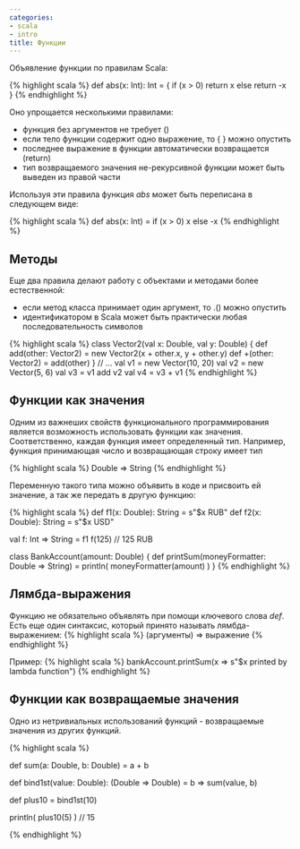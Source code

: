 ```yaml
---
categories:
- scala
- intro
title: Функции
---
```


Объявление функции по правилам Scala:

{% highlight scala %}
def abs(x: Int): Int = {
  if (x > 0)
    return x
  else
    return -x
}
{% endhighlight %}

Оно упрощается несколькими правилами:

- функция без аргументов не требует ()
- если тело функции содержит одно выражение, то { } можно опустить
- последнее выражение в функции автоматически возвращается (return)
- тип возвращаемого значения не-рекурсивной функции может быть выведен из правой части

Используя эти правила функция *abs* может быть переписана в следующем виде:

{% highlight scala %}
def abs(x: Int) = if (x > 0) x else -x
{% endhighlight %}

## Методы

Еще два правила делают работу с объектами и методами более естественной:

- если метод класса принимает один аргумент, то .() можно опустить
- идентификатором в Scala может быть практически любая последовательность символов

{% highlight scala %}
class Vector2(val x: Double, val y: Double) {
  def add(other: Vector2) = new Vector2(x + other.x, y + other.y)
  def +(other: Vector2) = add(other)
}
// ...
val v1 = new Vector(10, 20)
val v2 = new Vector(5, 6)
val v3 = v1 add v2
val v4 = v3 + v1
{% endhighlight %}

## Функции как значения

Одним из важнеших свойств функционального программирования является возможность использовать функции как значения. Соответственно, каждая функция имеет определенный тип.
Например, функция принимающая число и возвращающая строку имеет тип

{% highlight scala %}
Double => String
{% endhighlight %}

Переменную такого типа можно объявить в коде и присвоить ей значение, а так же передать в другую функцию:

{% highlight scala %}
def f1(x: Double): String = s"$x RUB"
def f2(x: Double): String = s"$x USD"

val f: Int => String = f1
f(125) // 125 RUB

class BankAccount(amount: Double) {
  def printSum(moneyFormatter: Double => String) =
    println( moneyFormatter(amount) )
}
{% endhighlight %}

## Лямбда-выражения

Функцию не обязательно объявлять при помощи ключевого слова *def*. Есть еще один синтаксис, который принято называть лямбда-выражением:
{% highlight scala %}
(аргументы) => выражение
{% endhighlight %}

Пример:
{% highlight scala %}
bankAccount.printSum(x => s"$x printed by lambda function")
{% endhighlight %}

## Функции как возвращаемые значения

Одно из нетривиальных использований функций - возвращаемые значения из других функций.

{% highlight scala %}

def sum(a: Double, b: Double) = a + b

def bind1st(value: Double): (Double => Double) = b => sum(value, b)

def plus10 = bind1st(10)

println( plus10(5) ) // 15

{% endhighlight %}

